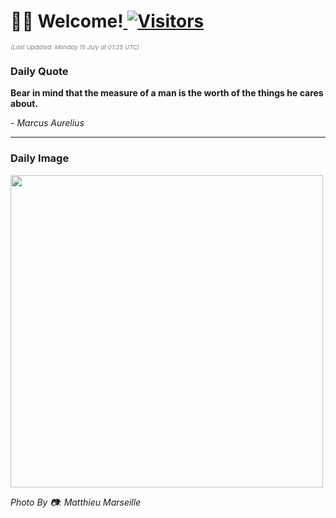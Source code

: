 <h1>👋🏽 Welcome!<a href="https://github.com/OmitNomis/"> <img src="https://visitor-badge.laobi.icu/badge?page_id=OmitNomis" alt="Visitors"></a></h1>

<i><p style="font-size: 0.6rem; color:gray">(Last Updated: Monday 15 July at 01:25 UTC)</p></i>

<h3> Daily Quote </h3>
<b><p>Bear in mind that the measure of a man is the worth of the things he cares about.</p></b>
<i><caption style="font-size: 0.8rem; color:gray;">- Marcus Aurelius</caption></i>


<hr>

<h3>Daily Image</h3>
<a href="https://images.unsplash.com/photo-1719244755007-e28c54f869b4?crop=entropy&cs=srgb&fm=jpg&ixid=M3w2MjM3MzF8MHwxfHJhbmRvbXx8fHx8fHx8fDE3MjEwMDY3MzJ8&ixlib=rb-4.0.3&q=85" target="_blank"><img style="height:500px;" src=https://images.unsplash.com/photo-1719244755007-e28c54f869b4?crop=entropy&cs=srgb&fm=jpg&ixid=M3w2MjM3MzF8MHwxfHJhbmRvbXx8fHx8fHx8fDE3MjEwMDY3MzJ8&ixlib=rb-4.0.3&q=85"/></a>

<i><caption style="font-size: 0.8rem; color:gray;"> Photo By 📷: Matthieu Marseille</caption></i>
